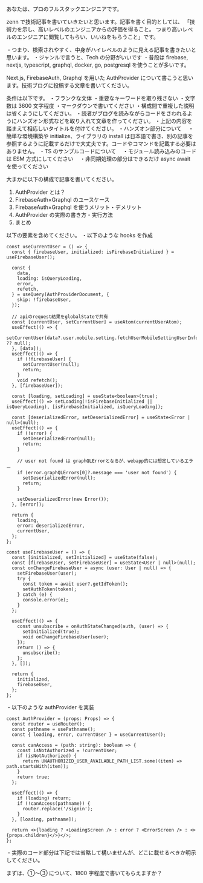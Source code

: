 あなたは、プロのフルスタックエンジニアです。

zenn で技術記事を書いていきたいと思います。記事を書く目的としては、
「技術力を示し、高いレベルのエンジニアからの評価を得ること。
つまり高いレベルのエンジニアに閲覧してもらい、いいねをもらうこと」です。

・つまり、検索されやすく、中身がハイレベルのように見える記事を書きたいと思います。
・ジャンルで言うと、Tech の分野がいいです
・普段は firebase, nextjs, typescript, graphql, docker, go, postgresql を使うことが多いです。

Next.js, FirebaseAuth, Graphql を用いた AuthProvider について書こうと思います。技術ブログに投稿する文章を書いてください。

条件は以下です。
・フランクな文体
・重要なキーワードを取り残さない
・文字数は 3600 文字程度
・マークダウンで書いてください
・構成間で重複した説明は省くようにしてください。
・読者がブログを読みながらコードをさわれるようにハンズオン形式などを取り入れて文章を作ってください。
・上記の内容を踏まえて相応しいタイトルを付けてください。
・ハンズオン部分について
　・簡単な環境構築や initialize、ライブラリの install は日本語で書き、別の記事を参照するように記載するだけで大丈夫です。コードやコマンドを記載する必要はありません。
・TS のサンプルコードについて
　・モジュール読み込みのコードは ESM 方式にしてください
　・非同期処理の部分はできるだけ async await を使ってください

大まかに以下の構成で記事を書いてください。

1. AuthProvider とは？
2. FirebaseAuth×Graphql のユースケース
3. FirebaseAuth×Graphql を使うメリット・デメリット
4. AuthProvider の実際の書き方・実行方法
5. まとめ

以下の要素を含めてください。
・以下のような hooks を作成

```
const useCurrentUser = () => {
  const { firebaseUser, initialized: isFirebaseInitialized } = useFirebaseUser();

  const {
    data,
    loading: isQueryLoading,
    error,
    refetch,
  } = useQuery(AuthProviderDocument, {
    skip: !firebaseUser,
  });

  // apiのrequest結果をglobalStateで共有
  const [currentUser, setCurrentUser] = useAtom(currentUserAtom);
  useEffect(() => {
    setCurrentUser(data?.user.mobile.setting.fetchUserMobileSettingUserInfo ?? null);
  }, [data]);
  useEffect(() => {
    if (!firebaseUser) {
      setCurrentUser(null);
      return;
    }
    void refetch();
  }, [firebaseUser]);

  const [loading, setLoading] = useState<boolean>(true);
  useEffect(() => setLoading(!isFirebaseInitialized || isQueryLoading), [isFirebaseInitialized, isQueryLoading]);

  const [deserializedError, setDeserializedError] = useState<Error | null>(null);
  useEffect(() => {
    if (!error) {
      setDeserializedError(null);
      return;
    }

    // user not found は graphQLErrorとなるが、webapp的には想定しているエラー
    if (error.graphQLErrors[0]?.message === 'user not found') {
      setDeserializedError(null);
      return;
    }

    setDeserializedError(new Error());
  }, [error]);

  return {
    loading,
    error: deserializedError,
    currentUser,
  };
};
```

```
const useFirebaseUser = () => {
  const [initialized, setInitialized] = useState(false);
  const [firebaseUser, setFirebaseUser] = useState<User | null>(null);
  const onChangeFirebaseUser = async (user: User | null) => {
    setFirebaseUser(user);
    try {
      const token = await user?.getIdToken();
      setAuthToken(token);
    } catch (e) {
      console.error(e);
    }
  };

  useEffect(() => {
    const unsubscribe = onAuthStateChanged(auth, (user) => {
      setInitialized(true);
      void onChangeFirebaseUser(user);
    });
    return () => {
      unsubscribe();
    };
  }, []);

  return {
    initialized,
    firebaseUser,
  };
};
```

・以下のような authProvider を実装

```
const AuthProvider = (props: Props) => {
  const router = useRouter();
  const pathname = usePathname();
  const { loading, error, currentUser } = useCurrentUser();

  const canAccess = (path: string): boolean => {
    const isNotAuthorized = !currentUser;
    if (isNotAuthorized) {
      return UNAUTHORIZED_USER_AVAILABLE_PATH_LIST.some((item) => path.startsWith(item));
    }
    return true;
  };

  useEffect(() => {
    if (loading) return;
    if (!canAccess(pathname)) {
      router.replace('/signin');
    }
  }, [loading, pathname]);

  return <>{loading ? <LoadingScreen /> : error ? <ErrorScreen /> : <>{props.children}</>}</>;
};
```

・実際のコード部分は下記では省略して構いませんが、どこに載せるべきか明示してください。

まずは、①〜③ について、1800 字程度で書いてもらえますか？
